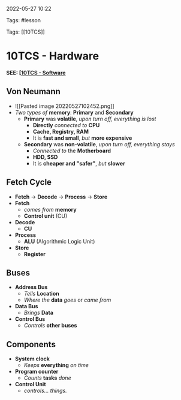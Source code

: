 2022-05-27 10:22

Tags: #lesson 

Tags: [[10TCS]]

# 10TCS - Hardware
**SEE: [[10TCS - Software](10TCS%20-%20Software)**
## Von Neumann
- ![[Pasted image 20220527102452.png]]
- *Two types of* **memory**: **Primary** and **Secondary**
	- **Primary** was **volatile**, *upon turn off, everything is lost*
		- **Directly** *connected to* **CPU**
		- **Cache, Registry, RAM**
		- It is **fast and small**, *but* **more expensive**
	- **Secondary** was **non-volatile**, *upon turn off, everything stays*
		- *Connected to* the **Motherboard**
		- **HDD, SSD**
		- It is **cheaper and "safer"**, *but* **slower**
## Fetch Cycle
- **Fetch** -> **Decode** -> **Process** -> **Store**
- **Fetch** 
	- *comes from* **memory**
	- **Control unit** (CU)
- **Decode**
	- **CU**
- **Process**
	- **ALU** (Algorithmic Logic Unit)
- **Store**
	- **Register**
## Buses
- **Address Bus**
	- *Tells* **Location**
	- *Where the* **data** *goes* or *came from*
- **Data Bus**
	- *Brings* **Data**
- **Control Bus**
	- *Controls* **other buses**
## Components
- **System clock**
	- *Keeps* **everything** *on time*
- **Program counter**
	- *Counts* **tasks** *done*
- **Control Unit**
	- *controls... things.*